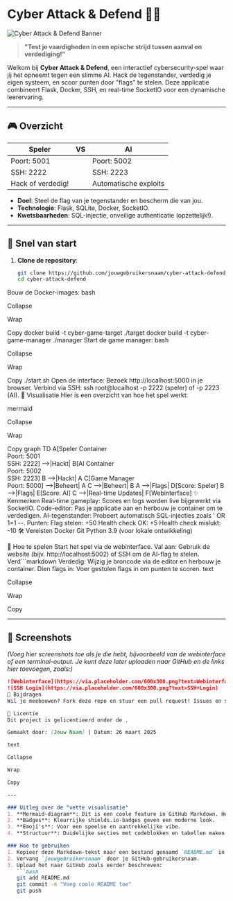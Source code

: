# Cyber Attack & Defend 🚨💾

![Cyber Attack & Defend Banner](https://img.shields.io/badge/Cyber%20Attack%20&%20Defend-Hack%20or%20Be%20Hacked-red?style=for-the-badge&logo=shield)

> **"Test je vaardigheden in een epische strijd tussen aanval en verdediging!"**

Welkom bij **Cyber Attack & Defend**, een interactief cybersecurity-spel waar jij het opneemt tegen een slimme AI. Hack de tegenstander, verdedig je eigen systeem, en scoor punten door "flags" te stelen. Deze applicatie combineert Flask, Docker, SSH, en real-time SocketIO voor een dynamische leerervaring.

---

## 🎮 Overzicht

| **Speler** | **VS** | **AI** |
|------------|--------|--------|
| Poort: 5001 | | Poort: 5002 |
| SSH: 2222   | | SSH: 2223   |
| Hack of verdedig! | | Automatische exploits |

- **Doel**: Steel de flag van je tegenstander en bescherm die van jou.
- **Technologie**: Flask, SQLite, Docker, SocketIO.
- **Kwetsbaarheden**: SQL-injectie, onveilige authenticatie (opzettelijk!).

---

## 🚀 Snel van start

1. **Clone de repository**:
   ```bash
   git clone https://github.com/jouwgebruikersnaam/cyber-attack-defend.git
   cd cyber-attack-defend
Bouw de Docker-images:
bash

Collapse

Wrap

Copy
docker build -t cyber-game-target ./target
docker build -t cyber-game-manager ./manager
Start de game manager:
bash

Collapse

Wrap

Copy
./start.sh
Open de interface:
Bezoek http://localhost:5000 in je browser.
Verbind via SSH: ssh root@localhost -p 2222 (speler) of -p 2223 (AI).
🎨 Visualisatie
Hier is een overzicht van hoe het spel werkt:

mermaid

Collapse

Wrap

Copy
graph TD
    A[Speler Container<br>Poort: 5001<br>SSH: 2222] -->|Hackt| B[AI Container<br>Poort: 5002<br>SSH: 2223]
    B -->|Hackt| A
    C[Game Manager<br>Poort: 5000] -->|Beheert| A
    C -->|Beheert| B
    A -->|Flags| D[Score: Speler]
    B -->|Flags| E[Score: AI]
    C -->|Real-time Updates| F[Webinterface]
✨ Kenmerken
Real-time gameplay: Scores en logs worden live bijgewerkt via SocketIO.
Code-editor: Pas je applicatie aan en herbouw je container om te verdedigen.
AI-tegenstander: Probeert automatisch SQL-injecties zoals ' OR 1=1 --.
Punten:
Flag stelen: +50
Health check OK: +5
Health check mislukt: -10
🛠 Vereisten
Docker
Git
Python 3.9 (voor lokale ontwikkeling)
 

📖 Hoe te spelen
Start het spel via de webinterface.
Val aan: Gebruik de website (bijv. http://localhost:5002) of SSH om de AI-flag te stelen.
Verd```markdown Verdedig: Wijzig je broncode via de editor en herbouw je container.
Dien flags in: Voer gestolen flags in om punten te scoren.
text

Collapse

Wrap

Copy

---

## 📸 Screenshots

*(Voeg hier screenshots toe als je die hebt, bijvoorbeeld van de webinterface of een terminal-output. Je kunt deze later uploaden naar GitHub en de links hier toevoegen, zoals:)*
```markdown
![Webinterface](https://via.placeholder.com/600x300.png?text=Webinterface)
![SSH Login](https://via.placeholder.com/600x300.png?text=SSH+Login)
🤝 Bijdragen
Wil je meebouwen? Fork deze repo en stuur een pull request! Issues en suggesties zijn ook welkom.

📜 Licentie
Dit project is gelicentieerd onder de .

Gemaakt door: [Jouw Naam] | Datum: 26 maart 2025

text

Collapse

Wrap

Copy

---

### Uitleg over de "vette visualisatie"
1. **Mermaid-diagram**: Dit is een coole feature in GitHub Markdown. Het genereert een flowchart die de relatie tussen de speler, AI, en game manager visualiseert. GitHub rendert dit automatisch als een diagram.
2. **Badges**: Kleurrijke shields.io-badges geven een moderne look.
3. **Emoji's**: Voor een speelse en aantrekkelijke vibe.
4. **Structuur**: Duidelijke secties met codeblokken en tabellen maken het leesbaar en professioneel.

### Hoe te gebruiken
1. Kopieer deze Markdown-tekst naar een bestand genaamd `README.md` in je directory.
2. Vervang `jouwgebruikersnaam` door je GitHub-gebruikersnaam.
3. Upload het naar GitHub zoals eerder beschreven:
   ```bash
   git add README.md
   git commit -m "Voeg coole README toe"
   git push
